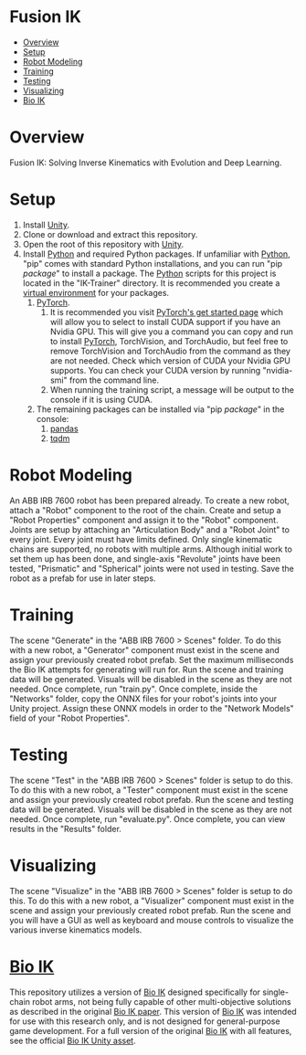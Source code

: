 # Fusion IK

- [Overview](#overview "Overview")
- [Setup](#setup "Setup")
- [Robot Modeling](#robot-modeling "Robot Modeling")
- [Training](#training "Training")
- [Testing](#testing "Testing")
- [Visualizing](#visualizing "Visualizing")
- [Bio IK](#bio-ik "Bio IK")

# Overview

Fusion IK: Solving Inverse Kinematics with Evolution and Deep Learning.

# Setup

1. Install [Unity](https://unity.com "Unity").
2. Clone or download and extract this repository.
3. Open the root of this repository with [Unity](https://unity.com "Unity").
4. Install [Python](https://www.python.org "Python") and required Python packages. If unfamiliar with [Python](https://www.python.org "Python"), "pip" comes with standard Python installations, and you can run "pip *package*" to install a package. The [Python](https://www.python.org "Python") scripts for this project is located in the "IK-Trainer" directory. It is recommended you create a [virtual environment](https://docs.python.org/3/library/venv.html "Python Virtual Environment") for your packages.
   1. [PyTorch](https://pytorch.org "PyTorch").
      1. It is recommended you visit [PyTorch's get started page](https://pytorch.org/get-started/locally "PyTorch Get Started") which will allow you to select to install CUDA support if you have an Nvidia GPU. This will give you a command you can copy and run to install [PyTorch](https://pytorch.org "PyTorch"), TorchVision, and TorchAudio, but feel free to remove TorchVision and TorchAudio from the command as they are not needed. Check which version of CUDA your Nvidia GPU supports. You can check your CUDA version by running "nvidia-smi" from the command line.
      2. When running the training script, a message will be output to the console if it is using CUDA.
   2. The remaining packages can be installed via "pip *package*" in the console:
      1. [pandas](https://pandas.pydata.org "pandas")
      2. [tqdm](https://github.com/tqdm/tqdm "tqdm")

# Robot Modeling

An ABB IRB 7600 robot has been prepared already. To create a new robot, attach a "Robot" component to the root of the chain. Create and setup a "Robot Properties" component and assign it to the "Robot" component. Joints are setup by attaching an "Articulation Body" and a "Robot Joint" to every joint. Every joint must have limits defined. Only single kinematic chains are supported, no robots with multiple arms. Although initial work to set them up has been done, and single-axis "Revolute" joints have been tested, "Prismatic" and "Spherical" joints were not used in testing. Save the robot as a prefab for use in later steps.

# Training

The scene "Generate" in the "ABB IRB 7600 > Scenes" folder. To do this with a new robot, a "Generator" component must exist in the scene and assign your previously created robot prefab. Set the maximum milliseconds the Bio IK attempts for generating will run for. Run the scene and training data will be generated. Visuals will be disabled in the scene as they are not needed. Once complete, run "train.py". Once complete, inside the "Networks" folder, copy the ONNX files for your robot's joints into your Unity project. Assign these ONNX models in order to the "Network Models" field of your "Robot Properties".

# Testing

The scene "Test" in the "ABB IRB 7600 > Scenes" folder is setup to do this. To do this with a new robot, a "Tester" component must exist in the scene and assign your previously created robot prefab. Run the scene and testing data will be generated. Visuals will be disabled in the scene as they are not needed. Once complete, run "evaluate.py". Once complete, you can view results in the "Results" folder.

# Visualizing

The scene "Visualize" in the "ABB IRB 7600 > Scenes" folder is setup to do this. To do this with a new robot, a "Visualizer" component must exist in the scene and assign your previously created robot prefab. Run the scene and you will have a GUI as well as keyboard and mouse controls to visualize the various inverse kinematics models.

# [Bio IK](https://d-nb.info/1221720910/34 "Bio IK: A Memetic Evolutionary Algorithm for Generic Multi-Objective Inverse Kinematics")

This repository utilizes a version of [Bio IK](https://d-nb.info/1221720910/34 "Bio IK: A Memetic Evolutionary Algorithm for Generic Multi-Objective Inverse Kinematics") designed specifically for single-chain robot arms, not being fully capable of other multi-objective solutions as described in the original [Bio IK paper](https://d-nb.info/1221720910/34 "Bio IK: A Memetic Evolutionary Algorithm for Generic Multi-Objective Inverse Kinematics"). This version of [Bio IK](https://d-nb.info/1221720910/34 "Bio IK: A Memetic Evolutionary Algorithm for Generic Multi-Objective Inverse Kinematics") was intended for use with this research only, and is not designed for general-purpose game development. For a full version of the original [Bio IK](https://d-nb.info/1221720910/34 "Bio IK: A Memetic Evolutionary Algorithm for Generic Multi-Objective Inverse Kinematics") with all features, see the official [Bio IK Unity asset](https://assetstore.unity.com/packages/tools/animation/bio-ik-67819 "Bio IK Unity Asset").